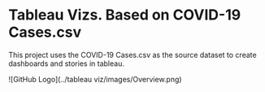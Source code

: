  #  Tableau Vizs. Based on COVID-19 Cases.csv

This project uses the COVID-19 Cases.csv as the source dataset to create dashboards and stories in tableau.

![GitHub Logo](../tableau viz/images/Overview.png)
